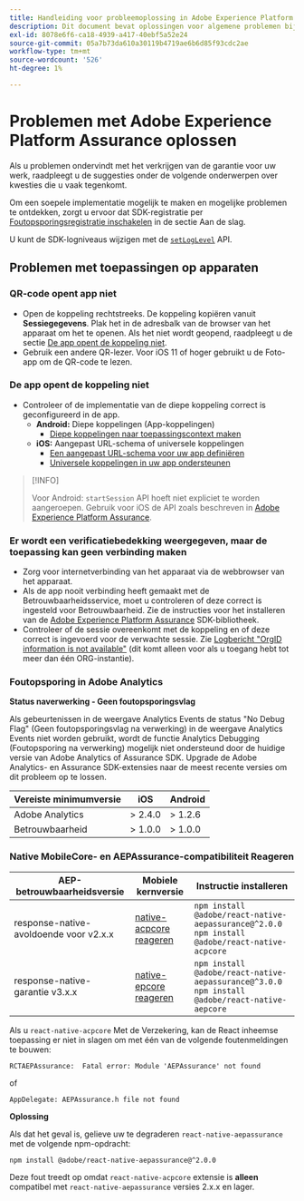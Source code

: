 ```yaml
---
title: Handleiding voor probleemoplossing in Adobe Experience Platform Assurance
description: Dit document bevat oplossingen voor algemene problemen bij het gebruik van Adobe Experience Platform Assurance.
exl-id: 8078e6f6-ca18-4939-a417-40ebf5a52e24
source-git-commit: 05a7b73da610a30119b4719ae6b6d85f93cdc2ae
workflow-type: tm+mt
source-wordcount: '526'
ht-degree: 1%

---
```


# Problemen met Adobe Experience Platform Assurance oplossen

Als u problemen ondervindt met het verkrijgen van de garantie voor uw werk, raadpleegt u de suggesties onder de volgende onderwerpen over kwesties die u vaak tegenkomt.

Om een soepele implementatie mogelijk te maken en mogelijke problemen te ontdekken, zorgt u ervoor dat SDK-registratie per [Foutopsporingsregistratie inschakelen](https://developer.adobe.com/client-sdks/documentation/getting-started/enable-debug-logging/) in de sectie Aan de slag.

U kunt de SDK-logniveaus wijzigen met de [`setLogLevel`](https://developer.adobe.com/client-sdks/documentation/mobile-core/api-reference/#setloglevel) API.

## Problemen met toepassingen op apparaten

### QR-code opent app niet

* Open de koppeling rechtstreeks. De koppeling kopiëren vanuit **Sessiegegevens**. Plak het in de adresbalk van de browser van het apparaat om het te openen. Als het niet wordt geopend, raadpleegt u de sectie [De app opent de koppeling niet](#app-does-not-open-link).
* Gebruik een andere QR-lezer. Voor iOS 11 of hoger gebruikt u de Foto-app om de QR-code te lezen.

### De app opent de koppeling niet

* Controleer of de implementatie van de diepe koppeling correct is geconfigureerd in de app.
   * **Android:** Diepe koppelingen (App-koppelingen)
      * [Diepe koppelingen naar toepassingscontext maken](https://developer.android.com/training/app-links/deep-linking)
   * **iOS:** Aangepast URL-schema of universele koppelingen
      * [Een aangepast URL-schema voor uw app definiëren](https://developer.apple.com/documentation/uikit/inter-process_communication/allowing_apps_and_websites_to_link_to_your_content/defining_a_custom_url_scheme_for_your_app)
      * [Universele koppelingen in uw app ondersteunen](https://developer.apple.com/documentation/uikit/inter-process_communication/allowing_apps_and_websites_to_link_to_your_content/supporting_universal_links_in_your_app)

>[!INFO]
>
>Voor Android: `startSession` API hoeft niet expliciet te worden aangeroepen. Gebruik voor iOS de API zoals beschreven in [Adobe Experience Platform Assurance](https://developer.adobe.com/client-sdks/documentation/platform-assurance-sdk/#register-aepassurance-with-mobile-core).

### Er wordt een verificatiebedekking weergegeven, maar de toepassing kan geen verbinding maken

* Zorg voor internetverbinding van het apparaat via de webbrowser van het apparaat.
* Als de app nooit verbinding heeft gemaakt met de Betrouwbaarheidsservice, moet u controleren of deze correct is ingesteld voor Betrouwbaarheid. Zie de instructies voor het installeren van de [Adobe Experience Platform Assurance](./tutorials/implement-assurance.md) SDK-bibliotheek.
* Controleer of de sessie overeenkomt met de koppeling en of deze correct is ingevoerd voor de verwachte sessie. Zie [Logbericht &quot;OrgID information is not available&quot;](https://developer.adobe.com/client-sdks/documentation/platform-assurance-sdk/common-issues/#orgid-information-is-not-available) (dit komt alleen voor als u toegang hebt tot meer dan één ORG-instantie).

### Foutopsporing in Adobe Analytics

**Status naverwerking - Geen foutopsporingsvlag**

Als gebeurtenissen in de weergave Analytics Events de status &quot;No Debug Flag&quot; (Geen foutopsporingsvlag na verwerking) in de weergave Analytics Events niet worden gebruikt, wordt de functie Analytics Debugging (Foutopsporing na verwerking) mogelijk niet ondersteund door de huidige versie van Adobe Analytics of Assurance SDK.
Upgrade de Adobe Analytics- en Assurance SDK-extensies naar de meest recente versies om dit probleem op te lossen.

| Vereiste minimumversie | iOS | Android |
| --------------------------- | --- | ------- |
| Adobe Analytics | > 2.4.0 | > 1.2.6 |
| Betrouwbaarheid | > 1.0.0 | > 1.0.0 |

### Native MobileCore- en AEPAssurance-compatibiliteit Reageren

| AEP-betrouwbaarheidsversie | Mobiele kernversie | Instructie installeren |
| --------------------- | ------------------- | ------------------- |
| response-native-avoldoende voor v2.x.x | [native-acpcore reageren](https://www.npmjs.com/package/@adobe/react-native-acpcore) | `npm install @adobe/react-native-aepassurance@^2.0.0` <br/>`npm install @adobe/react-native-acpcore` |
| response-native-garantie v3.x.x | [native-epcore reageren](https://www.npmjs.com/package/@adobe/react-native-aepcore) | `npm install @adobe/react-native-aepassurance@^3.0.0` <br/>`npm install @adobe/react-native-aepcore` |

Als u `react-native-acpcore` Met de Verzekering, kan de React inheemse toepassing er niet in slagen om met één van de volgende foutenmeldingen te bouwen:

```
RCTAEPAssurance:  Fatal error: Module 'AEPAssurance' not found
```

of

```
AppDelegate: AEPAssurance.h file not found
```

**Oplossing**

Als dat het geval is, gelieve uw te degraderen `react-native-aepassurance` met de volgende npm-opdracht:

```shell
npm install @adobe/react-native-aepassurance@^2.0.0
```

Deze fout treedt op omdat `react-native-acpcore` extensie is **alleen** compatibel met `react-native-aepassurance` versies 2.x.x en lager.
